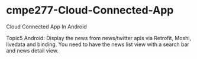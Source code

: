 # cmpe277-Cloud-Connected-App
 Cloud Connected App In Android

Topic5 Android: Display the news from news/twitter apis via Retrofit, Moshi, livedata and binding. You need to have the news list view with a search bar and news detail view. 